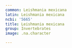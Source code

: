 ```yaml
---
common: Leishmania mexicana
latin: Leishmania mexicana
ncbi: '5665'
title: Leishmania mexicana
group: Invertebrates
image: .na.character

---
```

